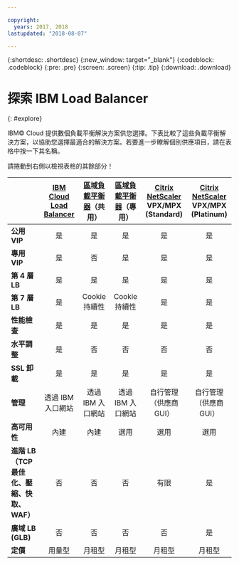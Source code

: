```yaml
---

copyright:
  years: 2017, 2018
lastupdated: "2018-08-07"

---
```


{:shortdesc: .shortdesc}
{:new_window: target="_blank"}
{:codeblock: .codeblock}
{:pre: .pre}
{:screen: .screen}
{:tip: .tip}
{:download: .download}

# 探索 IBM Load Balancer
{: #explore}

IBM© Cloud 提供數個負載平衡解決方案供您選擇。下表比較了這些負載平衡解決方案，以協助您選擇最適合的解決方案。若要進一步瞭解個別供應項目，請在表格中按一下其名稱。 

請捲動到右側以檢視表格的其餘部分！


|        |[IBM Cloud Load Balancer](/docs/infrastructure/loadbalancer-service?topic=loadbalancer-service-getting-started-with-ibm-cloud-load-balancer)|[區域負載平衡器](/docs/infrastructure/local-load-balancer?topic=local-load-balancer-getting-started-with-local-load-balancer#getting-started-with-local-load-balancer)（共用）|[區域負載平衡器](/docs/infrastructure/local-load-balancer?topic=local-load-balancer-getting-started-with-local-load-balancer#getting-started-with-local-load-balancer)（專用）|[Citrix NetScaler](/docs/infrastructure/citrix-netscaler-vpx?topic=citrix-netscaler-vpx-getting-started-with-citrix-netscaler-vpx-software-appliance#getting-started-with-citrix-netscaler-vpx-software-appliance) VPX/MPX (Standard)|[Citrix NetScaler](/docs/infrastructure/citrix-netscaler-vpx?topic=citrix-netscaler-vpx-getting-started-with-citrix-netscaler-vpx-software-appliance#getting-started-with-citrix-netscaler-vpx-software-appliance) VPX/MPX (Platinum) |
|------- | :------: | :------: | :------: | :------: | :------: |
|**公用 VIP**|是|是|是|是|是|
|**專用 VIP**|是|否|是|是|是|
|**第 4 層 LB**|是|是|是|是|是|
|**第 7 層 LB**|是|Cookie 持續性|Cookie 持續性|是|是|
|**性能檢查**|是|是|是|是|是|
|**水平調整**|是|否|否|否|否|
|**SSL 卸載**|是|是|是|是|是|
|**管理**|透過 IBM 入口網站|透過 IBM 入口網站|透過 IBM 入口網站|自行管理（供應商 GUI）|自行管理（供應商 GUI）|
|**高可用性**|內建|內建|選用|選用|選用|
|**進階 LB（TCP 最佳化、壓縮、快取、WAF）**|否|否|否|有限|是|
|**廣域 LB (GLB)**|否|否|否|否|是|
|**定價**|用量型|月租型|月租型|月租型|月租型|
